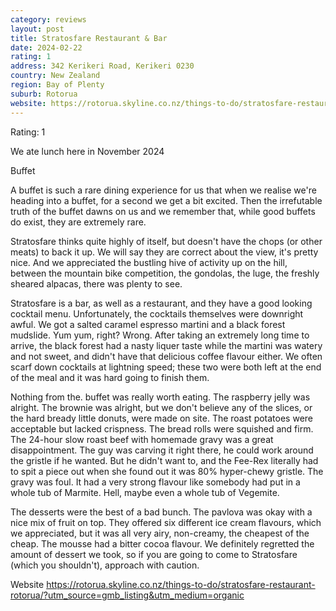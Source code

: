 ```yaml
---
category: reviews
layout: post
title: Stratosfare Restaurant & Bar
date: 2024-02-22
rating: 1
address: 342 Kerikeri Road, Kerikeri 0230
country: New Zealand
region: Bay of Plenty
suburb: Rotorua
website: https://rotorua.skyline.co.nz/things-to-do/stratosfare-restaurant-rotorua/?utm_source=gmb_listing&utm_medium=organic
---
```

Rating: 1

We ate lunch here in November 2024

Buffet

A buffet is such a rare dining experience for us that when we realise we're heading into a buffet, for a second we get a bit excited. Then the irrefutable truth of the buffet dawns on us and we remember that, while good buffets do exist, they are extremely rare. 

Stratosfare thinks quite highly of itself, but doesn't have the chops (or other meats) to back it up. We will say they are correct about the view, it's pretty nice. And we appreciated the bustling hive of activity up on the hill, between the mountain bike competition, the gondolas, the luge, the freshly sheared alpacas, there was plenty to see. 

Stratosfare is a bar, as well as a restaurant, and they have a good looking cocktail menu. Unfortunately, the cocktails themselves were downright awful. We got a salted caramel espresso martini and a black forest mudslide. Yum yum, right? Wrong. After taking an extremely long time to arrive, the black forest had a nasty liquer taste while the martini was watery and not sweet, and didn't have that delicious coffee flavour either. We often scarf down cocktails at lightning speed; these two were both left at the end of the meal and it was hard going to finish them. 

Nothing from the. buffet was really worth eating. The raspberry jelly was alright. The brownie was alright, but we don't believe any of the slices, or the hard bready little donuts, were made on site. The roast potatoes were acceptable but lacked crispness. The bread rolls were squished and firm. The 24-hour slow roast beef with homemade gravy was a great disappointment. The guy was carving it right there, he could work around the gristle if he wanted. But he didn't want to, and the Fee-Rex literally had to spit a piece out when she found out it was 80% hyper-chewy gristle. The gravy was foul. It had a very strong flavour like somebody had put in a whole tub of Marmite. Hell, maybe even a whole tub of Vegemite. 

The desserts were the best of a bad bunch. The pavlova was okay with a nice mix of fruit on top. They offered six different ice cream flavours, which we appreciated, but it was all very airy, non-creamy, the cheapest of the cheap. The mousse had a bitter cocoa flavour. We definitely regretted the amount of dessert we took, so if you are going to come to Stratosfare (which you shouldn't), approach with caution. 

Website https://rotorua.skyline.co.nz/things-to-do/stratosfare-restaurant-rotorua/?utm_source=gmb_listing&utm_medium=organic